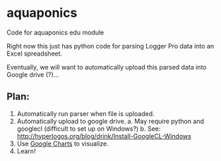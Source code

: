 # aquaponics
Code for aquaponics edu module

Right now this just has python code for parsing Logger Pro data into an Excel spreadsheet.

Eventually, we will want to automatically upload this parsed data into Google drive (?)...

## Plan:

1. Automatically run parser when file is uploaded.
2. Automatically upload to google drive.
   a. May require python and googlecl (difficult to set up on Windows?)
   b. See: http://hyperlogos.org/blog/drink/Install-GoogleCL-Windows
3. Use [Google Charts](https://developers.google.com/chart/) to visualize.
4. Learn!
